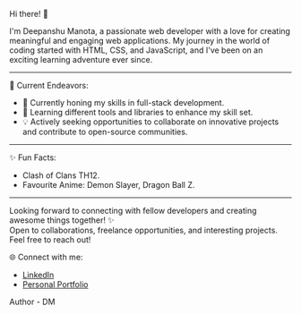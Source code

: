  Hi there! 👋

I'm Deepanshu Manota, a passionate web developer with a love for creating meaningful and engaging web applications. My journey in the world of coding started with HTML, CSS, and JavaScript, and I've been on an exciting learning adventure ever since.

<hr>

 🚀 Current Endeavors:

- 🔭 Currently honing my skills in full-stack development.
- 🌱 Learning different tools and libraries to enhance my skill set.
- 💡 Actively seeking opportunities to collaborate on innovative projects and contribute to open-source communities.

<hr>

✨ Fun Facts:

- Clash of Clans TH12.
- Favourite Anime: Demon Slayer, Dragon Ball Z.

<hr>

Looking forward to connecting with fellow developers and creating awesome things together! ✨<br>
Open to collaborations, freelance opportunities, and interesting projects. Feel free to reach out!<br>

🌐 Connect with me:
- [LinkedIn]([https://www.linkedin.com/in/your-linkedin-profile](https://www.linkedin.com/in/deepanshu-manota-296303262/))
- [Personal Portfolio](Workingonit)


Author - DM
<!---
dmanota1192k/dmanota1192k is a ✨ special ✨ repository because its `README.md` (this file) appears on your GitHub profile.
You can click the Preview link to take a look at your changes.
--->
